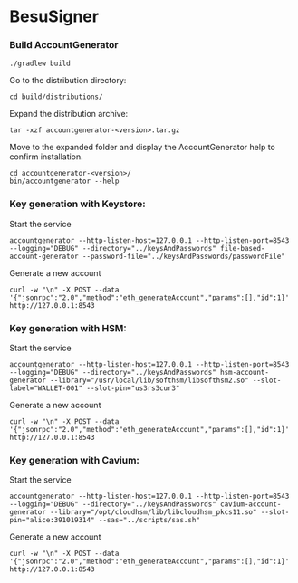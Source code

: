 # BesuSigner


### Build AccountGenerator
```
./gradlew build
```
Go to the distribution directory:
```
cd build/distributions/
```
Expand the distribution archive:
```
tar -xzf accountgenerator-<version>.tar.gz
```
Move to the expanded folder and display the AccountGenerator help to confirm installation.
```
cd accountgenerator-<version>/
bin/accountgenerator --help
```
### Key generation with Keystore:
Start the service
```
accountgenerator --http-listen-host=127.0.0.1 --http-listen-port=8543 --logging="DEBUG" --directory="../keysAndPasswords" file-based-account-generator --password-file="../keysAndPasswords/passwordFile"  
```
Generate a new account
```
curl -w "\n" -X POST --data '{"jsonrpc":"2.0","method":"eth_generateAccount","params":[],"id":1}' http://127.0.0.1:8543
```
### Key generation with HSM:
Start the service
```
accountgenerator --http-listen-host=127.0.0.1 --http-listen-port=8543 --logging="DEBUG" --directory="../keysAndPasswords" hsm-account-generator --library="/usr/local/lib/softhsm/libsofthsm2.so" --slot-label="WALLET-001" --slot-pin="us3rs3cur3"  
```
Generate a new account
```
curl -w "\n" -X POST --data '{"jsonrpc":"2.0","method":"eth_generateAccount","params":[],"id":1}' http://127.0.0.1:8543
```
### Key generation with Cavium:
Start the service
```
accountgenerator --http-listen-host=127.0.0.1 --http-listen-port=8543 --logging="DEBUG" --directory="../keysAndPasswords" cavium-account-generator --library="/opt/cloudhsm/lib/libcloudhsm_pkcs11.so" --slot-pin="alice:391019314" --sas="../scripts/sas.sh"
```
Generate a new account
```
curl -w "\n" -X POST --data '{"jsonrpc":"2.0","method":"eth_generateAccount","params":[],"id":1}' http://127.0.0.1:8543
```


